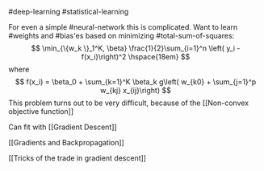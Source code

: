 #deep-learning #statistical-learning 

For even a simple #neural-network this is complicated. Want to learn #weights and #bias'es based on minimizing #total-sum-of-squares:
$$
\min_{\{w_k \}_1^K, \beta} \frac{1}{2}\sum_{i=1}^n \left( y_i - f(x_i)\right)^2 \hspace{18em}
$$
where
$$
f(x_i) = \beta_0 + \sum_{k=1}^K \beta_k g\left( w_{k0} + \sum_{j=1}^p w_{kj} x_{ij}\right)
$$
This problem turns out to be very difficult, because of the [[Non-convex objective function]]

Can fit with [[Gradient Descent]]

[[Gradients and Backpropagation]]

[[Tricks of the trade in gradient descent]]


